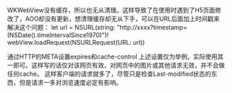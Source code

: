 WKWebView没有缓存，所以也无从清理。这样导致了在使用时遇到了H5页面修改了，AOO却没有更新，想清理缓存却无从下手，可以在URL后面加上时间戳来解决这个问题：
let url = NSURL(string: "http://xxxx?timestamp=\(NSDate().timeIntervalSince1970)")!
webView.loadRequest(NSURLRequest(URL: url))

通过HTTP的META设置expires和cache-control
<meta http-equiv="Cache-Control" content="max-age=7200" />
<meta http-equiv="Expires" content="Mon, 20 Jul 2009 23:00:00 GMT" />
上述设置仅为举例，实际使用其一即可。这样写的话仅对该网页有效，对网页中的图片或其他请求无效，并不会做任何cache。
这样客户端的请求就多了，尽管只是检查Last-modified状态的东西，但是请求一多对浏览速度必定有影响。